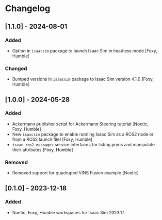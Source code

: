 # Changelog

## [1.1.0] - 2024-08-01

### Added
- Option in `isaacsim` package to launch Isaac Sim in headless mode [Foxy, Humble]

### Changed
- Bumped versions in `isaacsim` package to Isaac Sim version 4.1.0 [Foxy, Humble]


## [1.0.0] - 2024-05-28

### Added
- Ackermann publisher script for Ackermann Steering tutorial [Noetic, Foxy, Humble]
- New `isaacsim` package to enable running Isaac Sim as a ROS2 node or from a ROS2 launch file! [Foxy, Humble]
- `isaac_ros2_messages` service interfaces for listing prims and manipulate their attributes [Foxy, Humble]

### Removed
- Removed support for quadruped VINS Fusion example [Noetic]

## [0.1.0] - 2023-12-18
### Added
- Noetic, Foxy, Humble workspaces for Isaac Sim 2023.1.1
